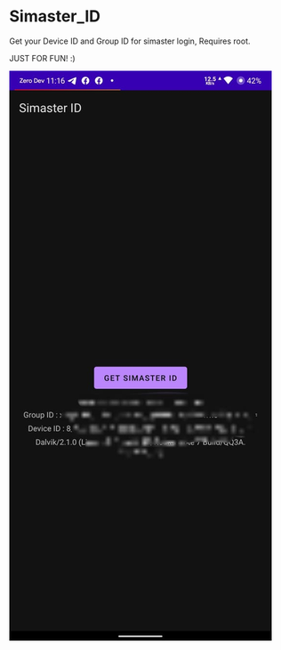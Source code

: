 # Simaster_ID
Get your Device ID and Group ID for simaster login, Requires root.

JUST FOR FUN! :)

![SCRENSHOOT](https://raw.githubusercontent.com/akbarabdul80/Simaster_ID/master/SS/SS.jpeg)
